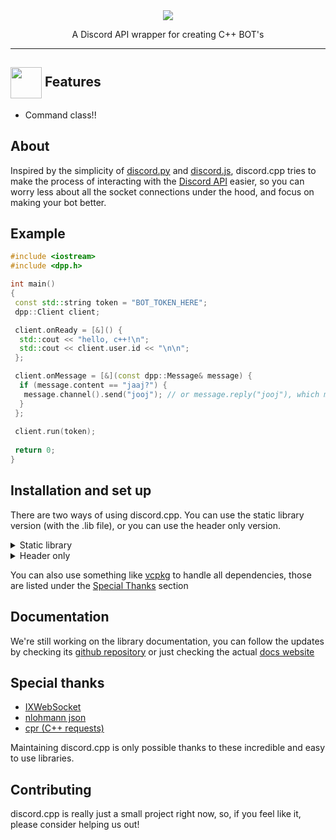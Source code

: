 <div align="center">
  <img src="https://i.imgur.com/FvKs4Hr.png">
  <p>A Discord API wrapper for creating C++ BOT's</p>
</div>

---
 
## <img align="center" src="https://img.icons8.com/plasticine/2x/new.png" width="50" /> Features

- Command class!!

 
## About
Inspired by the simplicity of [discord.py](https://github.com/Rapptz/discord.py) and [discord.js](https://github.com/discordjs/discord.js), discord.cpp tries to make the process of interacting with the [Discord API](https://discord.com/developers/docs/intro) easier, so you can worry less about all the socket connections under the hood, and focus on making your bot better.

## Example

```cpp
#include <iostream>
#include <dpp.h>

int main()
{
 const std::string token = "BOT_TOKEN_HERE";
 dpp::Client client;

 client.onReady = [&]() {
  std::cout << "hello, c++!\n";
  std::cout << client.user.id << "\n\n";
 };

 client.onMessage = [&](const dpp::Message& message) {
  if (message.content == "jaaj?") {
   message.channel().send("jooj"); // or message.reply("jooj"), which mentions the message author
  }
 };
 
 client.run(token);
 
 return 0;
}
```

## Installation and set up

There are two ways of using discord.cpp. You can use the static library version (with the .lib file), or you can use the header only version.

<details>
  <summary>Static library</summary>
  
  First of all, clone the repository to your machine in a directory of your choice (make sure you're cloning the `main` branch).

  To create your own project using discord.cpp you have to follow these steps, for this example I'll use Visual Studio, but the steps should be the same. Just google the specifics for your IDE of choice.

  #### Create your solution
  #### Add a source file and paste the example code
  #### Add the compiler include path:
  To starting using discord.cpp and all its features, you first have to tell your IDE/compiler where you're importing it from.
  Here's how to do it in Visual Studio:
  1. Right click your *project* name and select properties <br/> <img width='350' src="https://user-images.githubusercontent.com/68504851/97646641-f66ba680-1a2e-11eb-809b-b263b8428130.png">
  2. Select "C/C++" 
  3. Click "Additional Include Directories", selected the small arrow on the right and click "Edit" <br/> <img width='550' src="https://user-images.githubusercontent.com/68504851/97646811-67ab5980-1a2f-11eb-8667-ec9e1b6b135e.png">
  4. Click the new folder icon and then the three dots to starting browsing your file explorer. <br/> <img width='450' src="https://user-images.githubusercontent.com/68504851/97646868-9cb7ac00-1a2f-11eb-9527-26ea2df19536.png">
  5. Select the "/src" folder in the directory that you installed discord.cpp
  6. Click "Ok" and "Apply".
  #### Add the linker path:
  Now that you've added the include path, the compiler is able to find all the classes and functions declarations, but not really their definitions. For that, we need to include an additional depencie to the linker.
  Here's how to do it in Visual Studio:
  1. Follow step 1 of "Add the compiler include path"
  2. Select "Linker"
  3. Click "Additional Library Directories", selected the small arrow on the right and click "Edit" <br/> <img width='450' src="https://user-images.githubusercontent.com/68504851/97648131-c32b1680-1a32-11eb-9dfb-ff97f34e4ff4.png">
  4. Click the new folder icon and then the three dots to starting browsing your file explorer. <br/> <img width='450' src="https://user-images.githubusercontent.com/68504851/97648199-ebb31080-1a32-11eb-9218-9ed4a5e83a98.png">
  5. Select the "/src/Release" folder in the directory that you installed discord.cpp
  6. Click "Ok" and "Apply".
  7. Now, go to the "Input" tab, still in the linker properties
  8. Select "Additional Dependencies", and edit the text string by adding "discord-cpp.lib;" to its beginning <br/> <img width='450' src="https://user-images.githubusercontent.com/68504851/97648393-62500e00-1a33-11eb-8eba-45eed1fcd837.png">
  9. Hit "Apply" and "Ok" and you should be good to go.
  
  #### Having trouble?
  Please report any bugs or issues you might have! You can do so by creating a [issue](https://guides.github.com/features/issues/)
</details>

<details>
  <summary>Header only</summary>
  
  First of all, clone the repository to your machine in a directory of your choice (make sure you're cloning the `header-only` branch).

  To create your own project using discord.cpp you have to follow these steps. For this example I'll use Visual Studio, but the steps should be the same. Just google the specifics for your IDE of choice.

  #### Create your solution
  #### Add a source file and paste the example code
  #### Add the compiler include path:
  To starting using discord.cpp and all its features, you first have to tell your IDE/compiler where you're importing it from.
  Here's how to do it in Visual Studio:
  1. Right click your *project* name and select properties <br/> <img width='350' src="https://user-images.githubusercontent.com/68504851/97646641-f66ba680-1a2e-11eb-809b-b263b8428130.png">
  2. Select "C/C++" 
  3. Click "Additional Include Directories", selected the small arrow on the right and click "Edit" <br/> <img width='550' src="https://user-images.githubusercontent.com/68504851/97646811-67ab5980-1a2f-11eb-8667-ec9e1b6b135e.png">
  4. Click the new folder icon and then the three dots to starting browsing your file explorer. <br/> <img width='450' src="https://user-images.githubusercontent.com/68504851/97646868-9cb7ac00-1a2f-11eb-9527-26ea2df19536.png">
  5. Select the "/src" folder in the directory that you installed discord.cpp
  6. Click "Ok" and "Apply", you should be good to go!
  
  #### Having trouble?
  Please report any bugs or issues you might have! You can do so by creating a [issue](https://guides.github.com/features/issues/)
</details>

You can also use something like [vcpkg](https://github.com/microsoft/vcpkg) to handle all dependencies, those are listed under the [Special Thanks](#special-thanks) section

## Documentation
We're still working on the library documentation, you can follow the updates by checking its [github repository](https://github.com/luccanunes/discord.cpp-docs/blob/master/README.md) or just checking the actual [docs website](https://discord-cpp-lib.github.io/documentation/)

<div id="special-thanks">
  
## Special thanks
- [IXWebSocket](https://github.com/machinezone/IXWebSocket)
- [nlohmann json](https://github.com/nlohmann/json)
- [cpr (C++ requests)](https://github.com/whoshuu/cpr)

</div>
Maintaining discord.cpp is only possible thanks to these incredible and easy to use libraries.

## Contributing
discord.cpp is really just a small project right now, so, if you feel like it, please consider helping us out!
